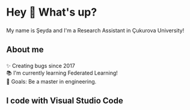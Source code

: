 <h1 align="left">Hey 👋 What's up?</h1>

###

<p align="left">My name is Şeyda and I'm a Research Assistant in Çukurova University!</p>

###

<h2 align="left">About me</h2>

###

<p align="left">✨ Creating bugs since 2017<br>📚 I'm currently learning Federated Learning!<br>🎯 Goals: Be a master in engineering.<br>

###

<h2 align="left">I code with Visual Studio Code</h2>

###

###

